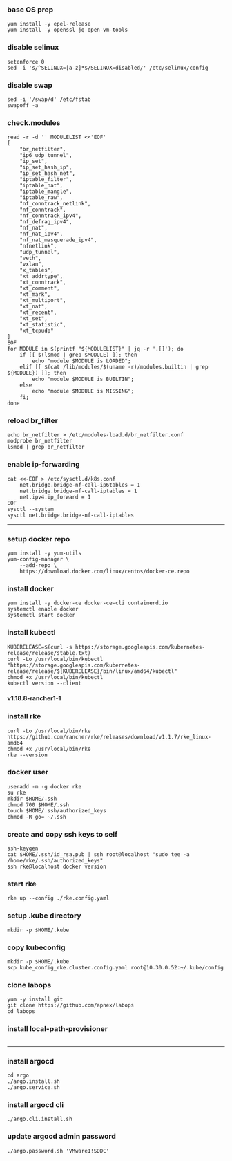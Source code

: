 ### base OS prep
```
yum install -y epel-release
yum install -y openssl jq open-vm-tools
```

### disable selinux
```
setenforce 0
sed -i 's/^SELINUX=[a-z]*$/SELINUX=disabled/' /etc/selinux/config
```

### disable swap
```
sed -i '/swap/d' /etc/fstab
swapoff -a
```

### check.modules
```
read -r -d '' MODULELIST <<'EOF'
[
	"br_netfilter",
	"ip6_udp_tunnel",
	"ip_set",
	"ip_set_hash_ip",
	"ip_set_hash_net",
	"iptable_filter",
	"iptable_nat",
	"iptable_mangle",
	"iptable_raw",
	"nf_conntrack_netlink",
	"nf_conntrack",
	"nf_conntrack_ipv4",
	"nf_defrag_ipv4",
	"nf_nat",
	"nf_nat_ipv4",
	"nf_nat_masquerade_ipv4",
	"nfnetlink",
	"udp_tunnel",
	"veth",
	"vxlan",
	"x_tables",
	"xt_addrtype",
	"xt_conntrack",
	"xt_comment",
	"xt_mark",
	"xt_multiport",
	"xt_nat",
	"xt_recent",
	"xt_set",
	"xt_statistic",
	"xt_tcpudp"
]
EOF
for MODULE in $(printf "${MODULELIST}" | jq -r '.[]'); do
	if [[ $(lsmod | grep $MODULE) ]]; then
		echo "module $MODULE is LOADED";
	elif [[ $(cat /lib/modules/$(uname -r)/modules.builtin | grep ${MODULE}) ]]; then
		echo "module $MODULE is BUILTIN";
	else
		echo "module $MODULE is MISSING";
	fi;
done
```
### reload br_filter
```
echo br_netfilter > /etc/modules-load.d/br_netfilter.conf
modprobe br_netfilter
lsmod | grep br_netfilter
```

### enable ip-forwarding
```
cat <<-EOF > /etc/sysctl.d/k8s.conf
	net.bridge.bridge-nf-call-ip6tables = 1
	net.bridge.bridge-nf-call-iptables = 1
	net.ipv4.ip_forward = 1
EOF
sysctl --system
sysctl net.bridge.bridge-nf-call-iptables
```

---
### setup docker repo
```
yum install -y yum-utils
yum-config-manager \
	--add-repo \
	https://download.docker.com/linux/centos/docker-ce.repo
```

### install docker
```
yum install -y docker-ce docker-ce-cli containerd.io
systemctl enable docker
systemctl start docker
```

### install kubectl
```
KUBERELEASE=$(curl -s https://storage.googleapis.com/kubernetes-release/release/stable.txt)
curl -Lo /usr/local/bin/kubectl "https://storage.googleapis.com/kubernetes-release/release/${KUBERELEASE}/bin/linux/amd64/kubectl"
chmod +x /usr/local/bin/kubectl
kubectl version --client
```

#### v1.18.8-rancher1-1
### install rke
```
curl -Lo /usr/local/bin/rke https://github.com/rancher/rke/releases/download/v1.1.7/rke_linux-amd64
chmod +x /usr/local/bin/rke
rke --version
```

### docker user
```
useradd -m -g docker rke
su rke
mkdir $HOME/.ssh
chmod 700 $HOME/.ssh
touch $HOME/.ssh/authorized_keys
chmod -R go= ~/.ssh
```

### create and copy ssh keys to self
```
ssh-keygen
cat $HOME/.ssh/id_rsa.pub | ssh root@localhost "sudo tee -a /home/rke/.ssh/authorized_keys"
ssh rke@localhost docker version
```

### start rke
```
rke up --config ./rke.config.yaml
```

### setup .kube directory
```
mkdir -p $HOME/.kube
```

### copy kubeconfig
```
mkdir -p $HOME/.kube
scp kube_config_rke.cluster.config.yaml root@10.30.0.52:~/.kube/config
```

### clone labops
```
yum -y install git
git clone https://github.com/apnex/labops
cd labops
```

### install local-path-provisioner
```

```

---
### install argocd
```
cd argo
./argo.install.sh
./argo.service.sh
```

### install argocd cli
```
./argo.cli.install.sh
```

### update argocd admin password
```
./argo.password.sh 'VMware1!SDDC'
```
